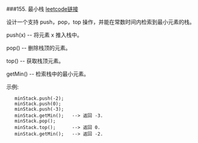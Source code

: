 ###155. 最小栈
[leetcode链接](https://leetcode-cn.com/problems/min-stack/)

设计一个支持 push，pop，top 操作，并能在常数时间内检索到最小元素的栈。

push(x) -- 将元素 x 推入栈中。

pop() -- 删除栈顶的元素。

top() -- 获取栈顶元素。

getMin() -- 检索栈中的最小元素。

示例:

```MinStack minStack = new MinStack();
   minStack.push(-2);
   minStack.push(0);
   minStack.push(-3);
   minStack.getMin();   --> 返回 -3.
   minStack.pop();
   minStack.top();      --> 返回 0.
   minStack.getMin();   --> 返回 -2.
   ```

